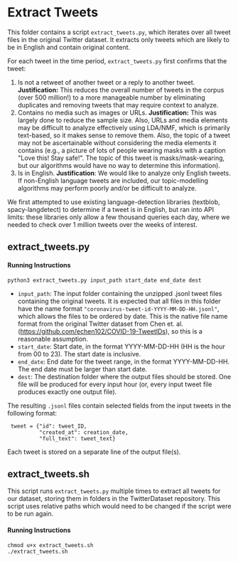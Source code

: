 # Extract Tweets

This folder contains a script `extract_tweets.py`, which iterates over all tweet files in the original Twitter dataset. It extracts only tweets which are likely to be in English and contain original content.    

For each tweet in the time period, `extract_tweets.py` first confirms that the tweet:
1. Is not a retweet of another tweet or a reply to another tweet. **Justification:** This reduces the overall number of tweets in the corpus (over 500 million!) to a more manageable number by eliminating duplicates and removing tweets that may require context to analyze.
2. Contains no media such as images or URLs. **Justification:** This was largely done to reduce the sample size. Also, URLs and media elements may be difficult to analyze effectively using LDA/NMF, which is primarily text-based, so it makes sense to remove them. Also, the topic of a tweet may not be ascertainable without considering the media elements it contains (e.g., a picture of lots of people wearing masks with a caption "Love this! Stay safe!". The topic of this tweet is masks/mask-wearing, but our algorithms would have no way to determine this information).
3. Is in English. **Justification**: We would like to analyze only English tweets. If non-English language tweets are included, our topic-modelling algorithms may perform poorly and/or be difficult to analyze.

We first attempted to use existing language-detection libraries (textblob, spacy-langdetect) to determine if a tweet is in English, but ran into API limits: these libraries only allow a few thousand queries each day, where we needed to check over 1 million tweets over the weeks of interest.

## extract_tweets.py

#### Running Instructions

```
python3 extract_tweets.py input_path start_date end_date dest
```
* `input_path`: The input folder containing the unzipped .jsonl tweet files containing the original tweets. It is expected that all files in this folder have the name format `"coronavirus-tweet-id-YYYY-MM-DD-HH.jsonl"`, which allows the files to be ordered by date. This is the native file name format from the original Twitter dataset from Chen et. al. (https://github.com/echen102/COVID-19-TweetIDs), so this is a reasonable assumption.
* `start_date`: Start date, in the format YYYY-MM-DD-HH (HH is the hour from 00 to 23). The start date is inclusive.
* `end_date`: End date for the tweet range, in the format YYYY-MM-DD-HH. The end date must be larger than start date.
* `dest`: The destination folder where the output files should be stored. One file will be produced for every input hour (or, every input tweet file produces exactly one output file).

The resulting `.jsonl` files contain selected fields from the input tweets in the following format:
```
 tweet = {"id": tweet_ID,
          "created_at": creation_date,
          "full_text": tweet_text}
```
Each tweet is stored on a separate line of the output file(s).


## extract_tweets.sh

This script runs `extract_tweets.py` multiple times to extract all tweets for our dataset, storing them in folders in the TwitterDataset repository. This script uses relative paths which would need to be changed if the script were to be run again.

#### Running Instructions
```
chmod u+x extract_tweets.sh
./extract_tweets.sh
```
